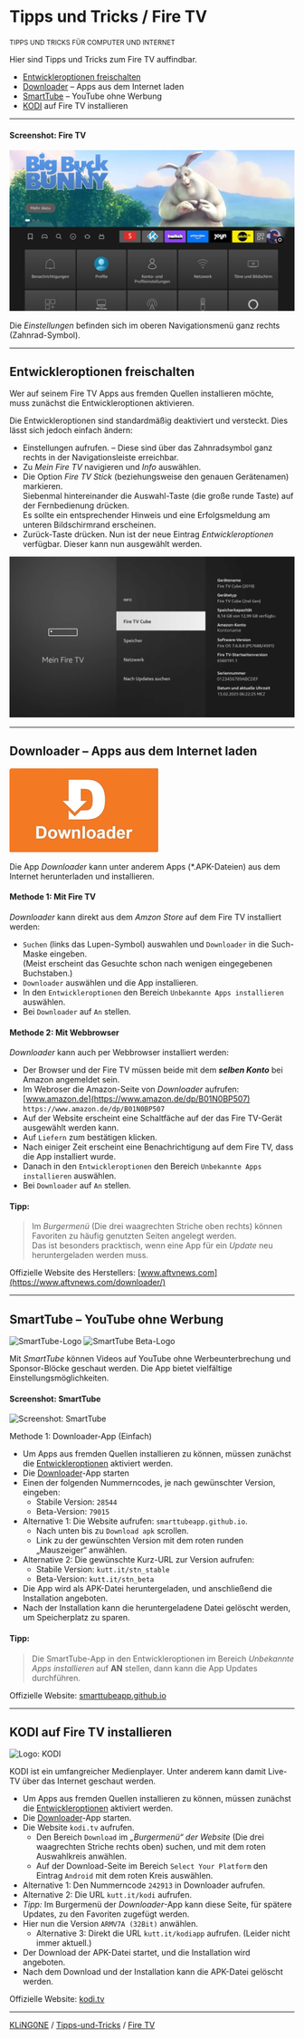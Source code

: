 # Tipps und Tricks / Fire TV
<small>TIPPS UND TRICKS FÜR COMPUTER UND INTERNET</small>

Hier sind Tipps und Tricks zum Fire TV auffindbar.

* [Entwickleroptionen freischalten](#entwickleroptionen-freischalten)
* [Downloader](#downloader-apps-aus-dem-internet-laden) – Apps aus dem Internet laden
* [SmartTube](#smarttube-youtube-ohne-werbung) – YouTube ohne Werbung
* [KODI](#kodi-auf-fire-tv-installieren) auf Fire TV installieren

---

#### Screenshot: Fire TV

![Screenshot: Fire TV](img/Screenshot-Fire-TV.jpg "Screenshot: Fire TV")

Die *Einstellungen* befinden sich im oberen Navigationsmenü ganz rechts (Zahnrad-Symbol).

---

## Entwickleroptionen freischalten

Wer auf seinem Fire TV Apps aus fremden Quellen installieren möchte, muss zunächst die Entwickleroptionen aktivieren.

Die Entwickleroptionen sind standardmäßig deaktiviert und versteckt. Dies lässt sich jedoch einfach ändern:

* Einstellungen aufrufen. – Diese sind über das Zahnradsymbol ganz rechts in der Navigationsleiste erreichbar.
* Zu *Mein Fire TV* navigieren und *Info* auswählen.
* Die Option *Fire TV Stick* (beziehungsweise den genauen Gerätenamen) markieren.  
  Siebenmal hintereinander die Auswahl-Taste (die große runde Taste) auf der Fernbedienung drücken.  
  Es sollte ein entsprechender Hinweis und eine Erfolgsmeldung am unteren Bildschirmrand erscheinen.
* Zurück-Taste drücken. Nun ist der neue Eintrag *Entwickleroptionen* verfügbar. Dieser kann nun ausgewählt werden.

![Screenshot: Mein Fire TV](img/Screenshot-Mein-Fire-TV.jpg "Screenshot: Mein Fire TV")

---

## Downloader – Apps aus dem Internet laden

![Logo: Downloader](img/Logo-Downloader.png "Logo: Downloader")

Die App *Downloader* kann unter anderem Apps (*.APK-Dateien) aus dem Internet herunterladen und installieren.

#### Methode 1: Mit Fire TV
*Downloader* kann direkt aus dem *Amzon Store* auf dem Fire TV installiert werden:

* ``Suchen`` (links das Lupen-Symbol) auswahlen und ``Downloader`` in die Such-Maske eingeben.  
  (Meist erscheint das Gesuchte schon nach wenigen eingegebenen Buchstaben.)
* ``Downloader`` auswählen und die App installieren.
* In den ``Entwickleroptionen`` den Bereich ``Unbekannte Apps installieren`` auswählen.
* Bei ``Downloader`` auf ``An`` stellen.

#### Methode 2: Mit Webbrowser

*Downloader* kann auch per Webbrowser installiert werden:

* Der Browser und der Fire TV müssen beide mit dem ***selben Konto*** bei Amazon angemeldet sein.
* Im Webroser die Amazon-Seite von *Downloader* aufrufen: [www.amazon.de](https://www.amazon.de/dp/B01N0BP507)  
  ```https://www.amazon.de/dp/B01N0BP507```
* Auf der Website erscheint eine Schaltfäche auf der das Fire TV-Gerät ausgewählt werden kann.
* Auf ``Liefern`` zum bestätigen klicken.
* Nach einiger Zeit erscheint eine Benachrichtigung auf dem Fire TV, dass die App installiert wurde.
* Danach in den ``Entwickleroptionen`` den Bereich ``Unbekannte Apps installieren`` auswählen.
* Bei ``Downloader`` auf ``An`` stellen.

#### Tipp:
> Im *Burgermenü* (Die drei waagrechten Striche oben rechts) können Favoriten zu häufig genutzten Seiten angelegt werden.  
> Das ist besonders pracktisch, wenn eine App für ein *Update* neu heruntergeladen werden muss.

Offizielle Website des Herstellers: [www.aftvnews.com](https://www.aftvnews.com/downloader/)

---

## SmartTube – YouTube ohne Werbung

![SmartTube-Logo](img/Logo-SmartTube.png "SmartTube-Logo")
![SmartTube Beta-Logo](img/Logo-SmartTube-Beta.png "SmartTube Beta-Logo")

Mit *SmartTube* können Videos auf YouTube ohne Werbeunterbrechung und Sponsor-Blöcke geschaut werden. Die App bietet vielfältige Einstellungsmöglichkeiten. 

#### Screenshot: SmartTube

![Screenshot: SmartTube](img/Screenshot-SmartTube.jpg "Screenshot: SmartTube")

Methode 1: Downloader-App (Einfach)

* Um Apps aus fremden Quellen installieren zu können, müssen zunächst die [Entwickleroptionen](#entwickleroptionen-freischalten) aktiviert werden.
* Die [Downloader](#downloader-apps-aus-dem-internet-laden)-App starten
* Einen der folgenden Nummerncodes, je nach gewünschter Version, eingeben:
  * Stabile Version: ``28544``
  * Beta-Version: ``79015``
* Alternative 1: Die Website aufrufen: ``smarttubeapp.github.io``.
  * Nach unten bis zu ``Download apk`` scrollen.
  * Link zu der gewünschten Version mit dem roten runden „Mauszeiger“ anwählen.
* Alternative 2: Die gewünschte Kurz-URL zur Version aufrufen:
  * Stabile Version: ``kutt.it/stn_stable``
  * Beta-Version: ``kutt.it/stn_beta``
* Die App wird als APK-Datei heruntergeladen, und anschließend die Installation angeboten.
* Nach der Installation kann die heruntergeladene Datei gelöscht werden, um Speicherplatz zu sparen.

#### Tipp:
> Die SmartTube-App in den Entwickleroptionen im Bereich *Unbekannte Apps installieren* auf **AN** stellen, dann kann die App Updates durchführen.

Offizielle Website: [smarttubeapp.github.io](https://smarttubeapp.github.io/)

---

## KODI auf Fire TV installieren

![Logo: KODI](img/Logo-KODI.png "Logo: KODI")

KODI ist ein umfangreicher Medienplayer. Unter anderem kann damit Live-TV über das Internet geschaut werden.

* Um Apps aus fremden Quellen installieren zu können, müssen zunächst die [Entwickleroptionen](#entwickleroptionen-freischalten) aktiviert werden.
* Die [Downloader](#downloader-apps-aus-dem-internet-laden)-App starten.
* Die Website ``kodi.tv`` aufrufen.
  * Den Bereich ``Download`` im *„Burgermenü“ der Website* (Die drei waagrechten Striche rechts oben) suchen, und mit dem roten Auswahlkreis anwählen.
  * Auf der Download-Seite im Bereich ``Select Your Platform`` den Eintrag ``Android`` mit dem roten Kreis auswählen.
* Alternative 1: Den Nummerncode ``242913`` in Downloader aufrufen.
* Alternative 2: Die URL ``kutt.it/kodi`` aufrufen.
* *Tipp:* Im Burgermenü der *Downloader*-App kann diese Seite, für spätere Updates, zu den Favoriten zugefügt werden.
* Hier nun die Version ``ARMV7A (32Bit)`` anwählen.
  * Alternative 3: Direkt die URL ``kutt.it/kodiapp`` aufrufen. (Leider nicht immer aktuell.)
* Der Download der APK-Datei startet, und die Installation wird angeboten.
* Nach dem Download und der Installation kann die APK-Datei gelöscht werden.

Offizielle Website: [kodi.tv](https://kodi.tv/)

---

[KLiNG0NE](https://github.com/KLiNG0NE/) / [Tipps-und-Tricks](https://github.com/KLiNG0NE/Tipps-und-Tricks) / [Fire TV](README.md)
